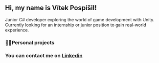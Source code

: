 ## Hi, my name is Vítek Pospíšil!
Junior C# developer exploring the world of game development with Unity. Currently looking for an internship or junior position to gain real-world experience.

### 👨‍💻Personal projects

### You can contact me on [Linkedin](https://www.linkedin.com/in/vítek-pospíšil-091b41370)
